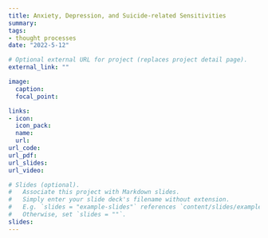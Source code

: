 ```yaml
---
title: Anxiety, Depression, and Suicide-related Sensitivities
summary:
tags:
- thought processes
date: "2022-5-12"

# Optional external URL for project (replaces project detail page).
external_link: ""

image: 
  caption: 
  focal_point: 

links:
- icon: 
  icon_pack: 
  name: 
  url: 
url_code: 
url_pdf: 
url_slides: 
url_video: 

# Slides (optional).
#   Associate this project with Markdown slides.
#   Simply enter your slide deck's filename without extension.
#   E.g. `slides = "example-slides"` references `content/slides/example-slides.md`.
#   Otherwise, set `slides = ""`.
slides: 
---
```

